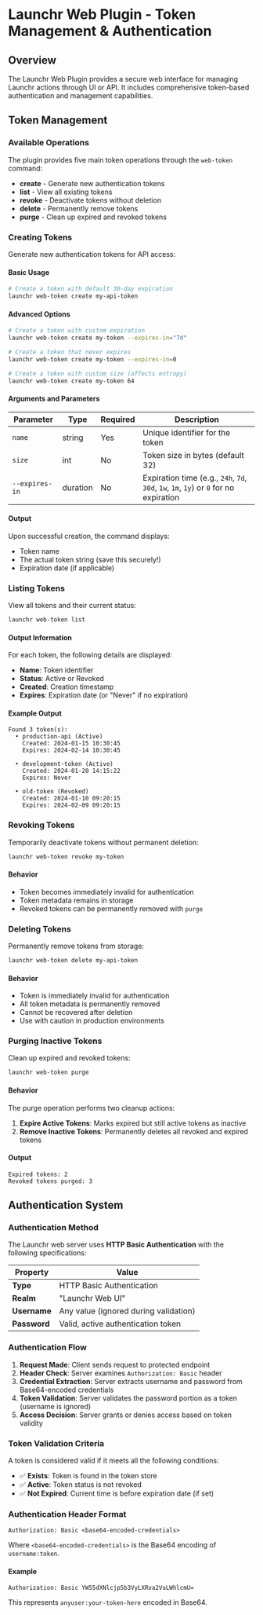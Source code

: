 # Launchr Web Plugin - Token Management & Authentication

## Overview

The Launchr Web Plugin provides a secure web interface for managing Launchr actions through UI or API. It includes comprehensive token-based authentication and management capabilities.

## Token Management

### Available Operations

The plugin provides five main token operations through the `web-token` command:

- **create** - Generate new authentication tokens
- **list** - View all existing tokens
- **revoke** - Deactivate tokens without deletion
- **delete** - Permanently remove tokens
- **purge** - Clean up expired and revoked tokens

### Creating Tokens

Generate new authentication tokens for API access:

#### Basic Usage

```bash
# Create a token with default 30-day expiration
launchr web-token create my-api-token
```

#### Advanced Options

```bash
# Create a token with custom expiration
launchr web-token create my-token --expires-in="7d"

# Create a token that never expires
launchr web-token create my-token --expires-in=0

# Create a token with custom size (affects entropy)
launchr web-token create my-token 64
```

#### Arguments and Parameters

| Parameter | Type | Required | Description                                                                          |
| --- | --- | --- |--------------------------------------------------------------------------------------|
| `name` | string | Yes | Unique identifier for the token                                                      |
| `size` | int | No | Token size in bytes (default 32)                                                     |
| `--expires-in` | duration | No | Expiration time (e.g., `24h`, `7d`, `30d`, `1w`, `1m`, `1y`) or `0` for no expiration |

#### Output
Upon successful creation, the command displays:
- Token name
- The actual token string (save this securely!)
- Expiration date (if applicable)

### Listing Tokens
View all tokens and their current status:

``` bash
launchr web-token list
```

#### Output Information
For each token, the following details are displayed:
- **Name**: Token identifier 
- **Status**: Active or Revoked 
- **Created**: Creation timestamp
- **Expires**: Expiration date (or "Never" if no expiration)

#### Example Output
``` 
Found 3 token(s):
  • production-api (Active)
    Created: 2024-01-15 10:30:45
    Expires: 2024-02-14 10:30:45

  • development-token (Active)
    Created: 2024-01-20 14:15:22
    Expires: Never

  • old-token (Revoked)
    Created: 2024-01-10 09:20:15
    Expires: 2024-02-09 09:20:15
```

### Revoking Tokens

Temporarily deactivate tokens without permanent deletion:

``` bash
launchr web-token revoke my-token
```

#### Behavior
- Token becomes immediately invalid for authentication
- Token metadata remains in storage
- Revoked tokens can be permanently removed with `purge`

### Deleting Tokens

Permanently remove tokens from storage:
``` bash
launchr web-token delete my-api-token
```
#### Behavior
- Token is immediately invalid for authentication
- All token metadata is permanently removed
- Cannot be recovered after deletion
- Use with caution in production environments

### Purging Inactive Tokens

Clean up expired and revoked tokens:
``` bash
launchr web-token purge
```

#### Behavior
The purge operation performs two cleanup actions:
1. **Expire Active Tokens**: Marks expired but still active tokens as inactive
2. **Remove Inactive Tokens**: Permanently deletes all revoked and expired tokens

#### Output
``` 
Expired tokens: 2
Revoked tokens purged: 3
```

## Authentication System
### Authentication Method
The Launchr web server uses **HTTP Basic Authentication** with the following specifications:

| Property | Value |
| --- | --- |
| **Type** | HTTP Basic Authentication |
| **Realm** | "Launchr Web UI" |
| **Username** | Any value (ignored during validation) |
| **Password** | Valid, active authentication token |
### Authentication Flow
1. **Request Made**: Client sends request to protected endpoint
2. **Header Check**: Server examines `Authorization: Basic` header
3. **Credential Extraction**: Server extracts username and password from Base64-encoded credentials
4. **Token Validation**: Server validates the password portion as a token (username is ignored)
5. **Access Decision**: Server grants or denies access based on token validity

### Token Validation Criteria
A token is considered valid if it meets all the following conditions:
- ✅ **Exists**: Token is found in the token store
- ✅ **Active**: Token status is not revoked 
- ✅ **Not Expired**: Current time is before expiration date (if set)

### Authentication Header Format
``` http
Authorization: Basic <base64-encoded-credentials>
```
Where `<base64-encoded-credentials>` is the Base64 encoding of `username:token`.
#### Example
``` http
Authorization: Basic YW55dXNlcjp5b3VyLXRva2VuLWhlcmU=
```
This represents `anyuser:your-token-here` encoded in Base64.
